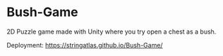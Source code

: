 # Bush-Game
2D Puzzle game made with Unity where you try open a chest as a bush.

Deployment: https://stringatlas.github.io/Bush-Game/
